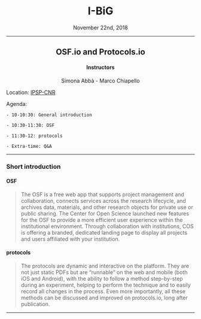<center><h1>I-BiG</h1>
<p>November 22nd, 2018</p>
</center>

---

<center><h2>OSF.io and Protocols.io</h2>
<h4>Instructors</h4>
<p> Simona Abbà - Marco Chiapello </p>
</center>

Location: [IPSP-CNR](https://goo.gl/maps/ubrkz1z6TPz)

Agenda: 
  
    - 10-10:30: General introduction

	- 10:30-11:30: OSF 

	- 11:30-12: protocols

	- Extra-time: Q&A	


---

### Short introduction

#### OSF

> The OSF is a free web app that supports project management and collaboration,
> connects services across the research lifecycle, and archives data, materials,
> and other research objects for private use or public sharing. The Center for
> Open Science launched new features for the OSF to provide a more efficient user
> experience within the institutional environment. Through collaboration with
> institutions, COS is offering a branded, dedicated landing page to display all
> projects and users affiliated with your institution. 

#### protocols

> The protocols are dynamic and interactive on the platform. They are not just
> static PDFs but are “runnable” on the web and mobile (both iOS and Android),
> with the ability to follow a method step-by-step during an experiment, helping
> to perform the technique and to easily record all changes in the process. Even
> more importantly, all these methods can be discussed and improved on
> protocols.io, long after publication.

---


